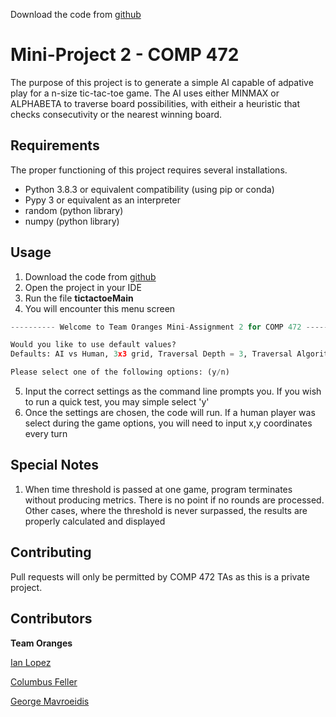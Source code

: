 Download the code from [github](https://github.com/George540/comp472_mini_project_2)

# Mini-Project 2 - COMP 472

The purpose of this project is to generate a simple AI capable of adpative play for a n-size tic-tac-toe game. The AI uses either MINMAX or ALPHABETA to traverse board possibilities, with eitheir a heuristic that checks consecutivity or the nearest winning board.

## Requirements

The proper functioning of this project requires several installations.
- Python 3.8.3 or equivalent compatibility (using pip or conda)
- Pypy 3 or equivalent as an interpreter
- random (python library)
- numpy (python library)

## Usage

1. Download the code from [github](https://github.com/George540/comp472_mini_project_2)
2. Open the project in your IDE
3. Run the file **tictactoeMain**
4. You will encounter this menu screen
```Python
---------- Welcome to Team Oranges Mini-Assignment 2 for COMP 472 ----------

Would you like to use default values?
Defaults: AI vs Human, 3x3 grid, Traversal Depth = 3, Traversal Algorith = ALPHABETA, time threshold - 5s

Please select one of the following options: (y/n)
```
5. Input the correct settings as the command line prompts you. If you wish to run a quick test, you may simple select 'y'
6. Once the settings are chosen, the code will run. If a human player was select during the game options, you will need to input x,y coordinates every turn

## Special Notes
1. When time threshold is passed at one game, program terminates without producing metrics. There is no point if
no rounds are processed. Other cases, where the threshold is never surpassed, the results are properly calculated
and displayed

## Contributing
Pull requests will only be permitted by COMP 472 TAs as this is a private project.

## Contributors
**Team Oranges**

[Ian Lopez](https://github.com/ianlop)

[Columbus Feller](https://github.com/ColumbusFeller)

[George Mavroeidis](https://github.com/George540)